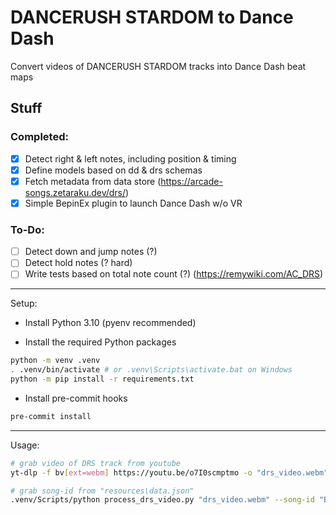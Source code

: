 # DANCERUSH STARDOM to Dance Dash

Convert videos of DANCERUSH STARDOM tracks into Dance Dash beat maps

## Stuff

### Completed:

- [x] Detect right & left notes, including position & timing
- [x] Define models based on dd & drs schemas
- [x] Fetch metadata from data store (https://arcade-songs.zetaraku.dev/drs/)
- [x] Simple BepinEx plugin to launch Dance Dash w/o VR

### To-Do:

- [ ] Detect down and jump notes (?)
- [ ] Detect hold notes (? hard)
- [ ] Write tests based on total note count (?) (https://remywiki.com/AC_DRS)

---

Setup:

- Install Python 3.10 (pyenv recommended)

- Install the required Python packages
```bash
python -m venv .venv
. .venv/bin/activate # or .venv\Scripts\activate.bat on Windows
python -m pip install -r requirements.txt
```

- Install pre-commit hooks
```bash
pre-commit install
```

--- 

Usage:

```bash
# grab video of DRS track from youtube
yt-dlp -f bv[ext=webm] https://youtu.be/o7I0scmptmo -o "drs_video.webm"

# grab song-id from "resources\data.json"
.venv/Scripts/python process_drs_video.py "drs_video.webm" --song-id "BOOMBAYAH-JP Ver.-"
```